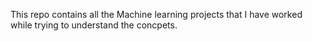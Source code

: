 This repo contains all the Machine learning projects that I have worked while trying to understand the concpets.

